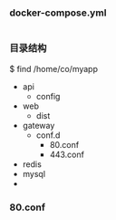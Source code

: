 ### docker-compose.yml
```
```

### 目录结构
$ find /home/co/myapp
 + api
   + config
 + web
   + dist
 + gateway
   + conf.d
     - 80.conf
     - 443.conf
 + redis
 + mysql
 + 

### 80.conf
```
```
